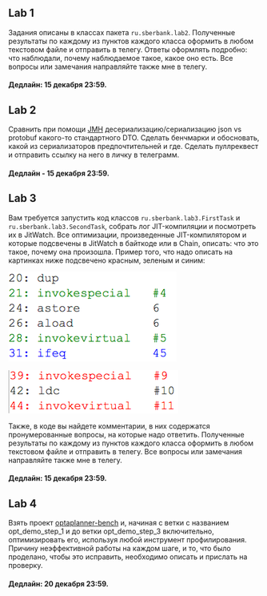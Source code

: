 ## Lab 1
Задания описаны в классах пакета `ru.sberbank.lab2`. Полученные результаты по каждому из пунктов каждого класса оформить в любом текстовом файле и отправить в телегу. Ответы оформлять подробно: что наблюдали, почему наблюдаемое такое, какое оно есть. Все вопросы или замечания направляйте также мне в телегу. 

#### Дедлайн: 15 декабря 23:59. 

## Lab 2
Сравнить при помощи [JMH](https://github.com/openjdk/jmh) десериализацию/сериализацию json vs protobuf какого-то стандартного DTO.
Сделать бенчмарки и обосновать, какой из сериализаторов предпочтительней и где.
Сделать пуллреквест и отправить ссылку на него в личку в телеграмм.

#### Дедлайн - 15 декабря 23:59.

## Lab 3
Вам требуется запустить код классов `ru.sberbank.lab3.FirstTask` и `ru.sberbank.lab3.SecondTask`, собрать лог JIT-компиляции и посмотреть их в JitWatch. Все оптимизации, произведенные JIT-компилятором и которые подсвечены в JitWatch в байткоде или в Chain, описать: что это такое, почему она произошла. Пример того, что надо описать на картинках ниже подсвечено красным, зеленым и синим:

![](res/good.png)

![](res/bad.png)

Также, в коде вы найдете комментарии, в них содержатся пронумерованные вопросы, на которые надо ответить.
Полученные результаты по каждому из пунктов каждого класса оформить в любом текстовом файле и отправить в телегу. Все вопросы или замечания направляйте также мне в телегу. 

#### Дедлайн: 15 декабря 23:59.


## Lab 4
Взять проект [optaplanner-bench](https://github.com/aragozin/optaplanner-bench) и, начиная с ветки с названием opt_demo_step_1 и до ветки opt_demo_step_3 включительно, оптимизировать его, используя любой инструмент профилирования. Причину неэффективной работы на каждом шаге, и то, что было проделано, чтобы это исправить, необходимо описать и прислать на проверку.

#### Дедлайн: 20 декабря 23:59.
